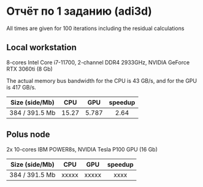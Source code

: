 # Отчёт по 1 заданию (adi3d)

All times are given for 100 iterations including the residual calculations

## Local workstation
8-cores Intel Core i7-11700, 2-channel DDR4 2933GHz, NVIDIA GeForce RTX 3060ti (8 Gb)

The actual memory bus bandwidth for the CPU is 43 GB/s, and for the GPU is 417 GB/s.

| Size (side/Mb)  | CPU      | GPU       | speedup   |
|     :-----:     | :----:   | :----:    | :----:    |
|  384 / 391.5 Mb | 15.27    | 5.787     | 2.64      |

## Polus node
2x 10-cores IBM POWER8s, NVIDIA Tesla P100 GPU (16 Gb)

| Size (side/Mb)  | CPU      | GPU      | speedup   |
|     :----:      | :----:   | :----:   | :----:    |
|  384 / 391.5 Mb | xxxxx    | xxxxx    | xxxx      |

